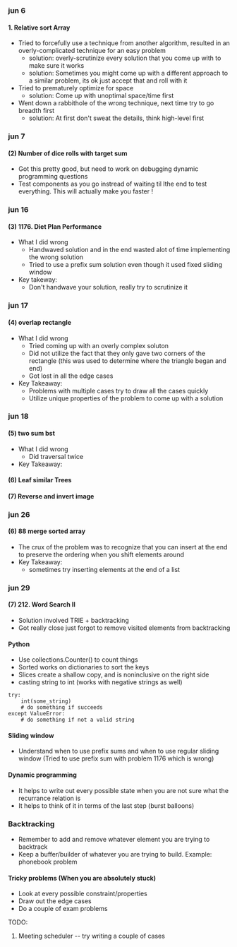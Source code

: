 ### jun 6
#### 1. Relative sort Array
* Tried to forcefully use a technique from another algorithm, resulted in an overly-complicated technique for an easy problem 
    * solution: overly-scrutinize every solution that you come up with to make sure it works
    * solution: Sometimes you might come up with a different approach to a similar problem, its ok just accept that and roll with it  
* Tried to prematurely optimize for space
    * solution: Come up with unoptimal space/time first
* Went down a rabbithole of the wrong technique, next time try to go breadth first
    * solution: At first don't sweat the details, think high-level first 

### jun 7
#### (2) Number of dice rolls with target sum 
* Got this pretty good, but need to work on debugging dynamic programming questions
* Test components as you go instread of waiting til lthe end to test everything. This will actually make you faster !

### jun 16
#### (3) 1176. Diet Plan Performance
* What I did wrong
    - Handwaved solution and in the end wasted alot of time implementing the wrong solution 
    - Tried to use a prefix sum solution even though it used fixed sliding window
* Key takeway:
    - Don't handwave your solution, really try to scrutinize it

### jun 17
#### (4) overlap rectangle
* What I did wrong
    - Tried coming up with an overly complex soluton
    - Did not utilize the fact that they only gave two corners of the rectangle (this was used to determine where the triangle began and end)
    - Got lost in all the edge cases
* Key Takeaway:
    - Problems with multiple cases try to draw all the cases quickly
    - Utilize unique properties of the problem to come up with a solution 

### jun 18
#### (5) two sum bst
* What I did wrong
    - Did traversal twice 
* Key Takeaway:
#### (6) Leaf similar Trees
#### (7) Reverse and invert image 

### jun 26
#### (6) 88 merge sorted array
* The crux of the problem was to recognize that you can insert at the end to preserve
the ordering when you shift elements around
* Key Takeaway:
    - sometimes try inserting elements at the end of a list

### jun 29
#### (7) 212. Word Search II
* Solution involved TRIE + backtracking
* Got really close just forgot to remove visited elements from backtracking

#### Python
* Use collections.Counter() to count things
* Sorted works on dictionaries to sort the keys
* Slices create a shallow copy, and is noninclusive on the right side
* casting string to int (works with negative strings as well)
```
try:
    int(some_string)
    # do something if succeeds
except ValueError:
    # do something if not a valid string
```

#### Sliding window
* Understand when to use prefix sums and when to use regular sliding window (Tried to use prefix sum with problem 1176 which is wrong)

#### Dynamic programming
* It helps to write out every possible state when you are not sure what the recurrance relation is
* It helps to think of it in terms of the last step (burst balloons)

### Backtracking
* Remember to add and remove whatever element you are trying to backtrack
* Keep a buffer/builder of whatever you are trying to build. Example: phonebook problem


#### Tricky problems (When you are absolutely stuck)
* Look at every possible constraint/properties
* Draw out the edge cases
* Do a couple of exam problems


TODO:
1. Meeting scheduler -- try writing a couple of cases 

